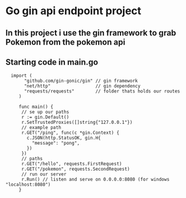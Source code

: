 # Go gin api endpoint project

## In this project i use the gin framework to grab Pokemon from the pokemon api

## Starting code in main.go

```go:
  import (
       "github.com/gin-gonic/gin" // gin framework
       "net/http"                 // gin dependency
       "requests/requests"        // folder thats holds our routes
     )

     func main() {
      // se up our paths
      r := gin.Default()
      r.SetTrustedProxies([]string{"127.0.0.1"})
      // example path
      r.GET("/ping", func(c *gin.Context) {
        c.JSON(http.StatusOK, gin.H{
          "message": "pong",
        })
      })
      // paths
      r.GET("/hello", requests.FirstRequest)
      r.GET("/pokemon", requests.SecondRequest)
      // run our server
      r.Run() // listen and serve on 0.0.0.0:8080 (for windows "localhost:8080")
     }
```
